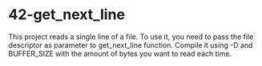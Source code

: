 # 42-get_next_line
This project reads a single line of a file. To use it, you need to pass the file descriptor as parameter to get_next_line function. Compile it using -D and BUFFER_SIZE with the amount of bytes you want to read each time.
